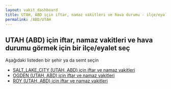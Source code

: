 ```yaml
---
layout: vakit_dashboard
title: UTAH, ABD için iftar, namaz vakitleri ve hava durumu - ilçe/eyalet seç
permalink: /ABD/UTAH
---
```


## UTAH (ABD) için iftar, namaz vakitleri ve hava durumu  görmek için bir ilçe/eyalet seç

Aşağıdaki listeden bir şehir ya da semt seçin

* [SALT_LAKE_CITY (UTAH, ABD) için iftar ve namaz vakitleri](/ABD/UTAH/SALT_LAKE_CITY)
* [OGDEN (UTAH, ABD) için iftar ve namaz vakitleri](/ABD/UTAH/OGDEN)
* [ROY (UTAH, ABD) için iftar ve namaz vakitleri](/ABD/UTAH/ROY)

<script type="text/javascript">
  var GLOBAL_COUNTRY = 'ABD';
  var GLOBAL_CITY = 'UTAH';
  var GLOBAL_STATE = 'UTAH';
</script>
